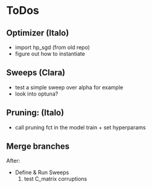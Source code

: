 # ToDos
## Optimizer (Italo)
- import hp_sgd (from old repo)
- figure out how to instantiate

## Sweeps (Clara)
- test a simple sweep over alpha for example
- look into optuna?

## Pruning: (Italo)
- call pruning fct in the model train + set hyperparams

## Merge branches


After:
- Define & Run Sweeps
    1) test C_matrix corruptions